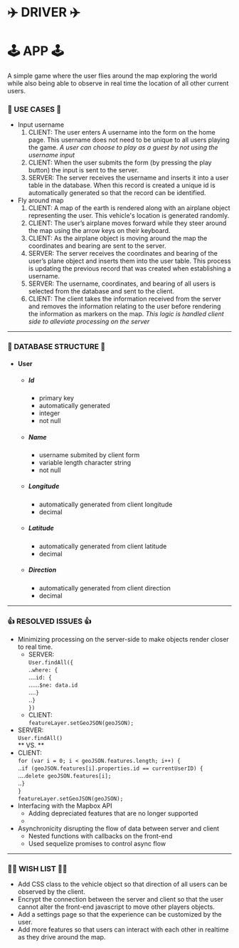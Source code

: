 # ✈️ **DRIVER** ✈️ #
# 🕹 APP 🕹 #
A simple game where the user flies around the map exploring the world while also being able to observe in real time the location of all other current users.
<br/>
### 👥 USE CASES 👥 ###
* Input username
  1. CLIENT: The user enters A username into the form on the home page. This username does not need to be unique to all users playing the game. *A user can choose to play as a guest by not using the username input*
  2. CLIENT: When the user submits the form (by pressing the play button) the input is sent to the server.
  3. SERVER: The server receives the username and inserts it into a user table in the database. When this record is created a unique id is automatically generated so that the record can be identified.
* Fly around map
  1. CLIENT: A map of the earth is rendered along with an airplane object representing the user. This vehicle's location is generated randomly.
  2. CLIENT: The user’s airplane moves forward while they steer around the map using the arrow keys on their keyboard.
  3. CLIENT: As the airplane object is moving around the map the coordinates and bearing are sent to the server.
  4. SERVER: The server receives the coordinates and bearing of the user’s plane object and inserts them into the user table. This process is updating the previous record that was created when establishing a username.
  5. SERVER: The username, coordinates, and bearing of all users is selected from the database and sent to the client.
  6. CLIENT: The client takes the information received from the server and removes the information relating to the user before rendering the information as markers on the map. *This logic is handled client side to alleviate processing on the server*  
***************
  ### 💽 DATABASE STRUCTURE 💽 ###  
  * #### User ####
    * ##### Id #####
      * primary key
      * automatically generated
      * integer
      * not null
    * ##### Name #####
      * username submited by client form
      * variable length character string
      * not null
    * ##### Longitude #####
      * automatically generated from client longitude
      * decimal
    * ##### Latitude #####
      * automatically generated from client latitude
      * decimal
    * ##### Direction #####
      * automatically generated from client direction
      * decimal
*************
### 👍 RESOLVED ISSUES 👍 ###
* Minimizing processing on the server-side to make objects render closer to real time.  
  * SERVER:   
  `User.findAll({`  
  ..`where: {`  
  ....`id: {`  
  ......`$ne: data.id`  
  ....`}`  
  ..`}`  
  `})`
  * CLIENT:  
  `featureLayer.setGeoJSON(geoJSON);`  
 * SERVER:  
 `User.findAll()`  
** VS. **  
 * CLIENT:  
`for (var i = 0; i < geoJSON.features.length; i++) {`   
 ..`if (geoJSON.features[i].properties.id == currentUserID) {`  
....`delete geoJSON.features[i];`  
..`}`  
`}`  
`featureLayer.setGeoJSON(geoJSON);`
* Interfacing with the Mapbox API
  * Adding depreciated features that are no longer supported
  *
* Asynchronicity disrupting the flow of data between server and client
  * Nested functions with callbacks on the front-end
  * Used sequelize promises to control async flow
*************
### 🙏🏻 WISH LIST 🙏🏻 ###
* Add CSS class to the vehicle object so that direction of all users can be observed by the client.
* Encrypt the connection between the server and client so that the user cannot alter the front-end javascript to move other players objects.
* Add a settings page so that the experience can be customized by the user.
* Add more features so that users can interact with each other in realtime as they drive around the map.
